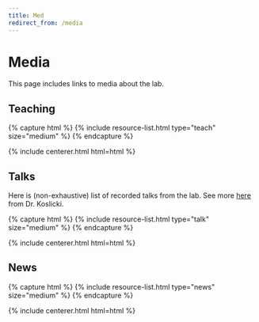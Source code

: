 ```yaml
---
title: Med
redirect_from: /media
---
```


# <i class="fas fa-scroll"></i>Media

This page includes links to media about the lab.

<!-- section break -->




## Teaching 
{% capture html %}
{% include resource-list.html type="teach" size="medium" %}
{% endcapture %}

{% include centerer.html html=html %}




<!-- section break -->



## Talks
Here is (non-exhaustive) list of recorded talks from the lab. See more [here](https://www.youtube.com/results?search_query=David+Koslicki) from Dr. Koslicki.

{% capture html %}
{% include resource-list.html type="talk" size="medium" %}
{% endcapture %}

{% include centerer.html html=html %}



<!-- section break -->



## News
{% capture html %}
{% include resource-list.html type="news" size="medium" %}
{% endcapture %}

{% include centerer.html html=html %}



